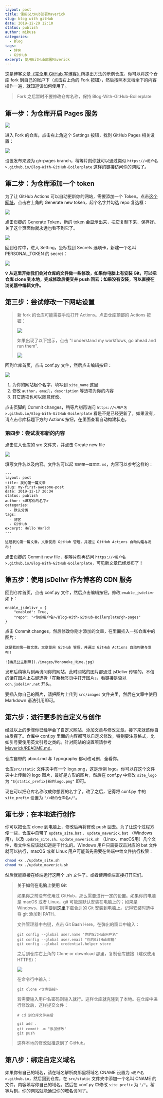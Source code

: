 ```yaml
---
layout: post
title: 使用GitHub部署Maverick
slug: blog with gitHub
date: 2019-12-20 12:10
status: publish
author: mikusa
categories: 
  - Blog
tags: 
  - 博客
  - GitHub
excerpt: 使用GitHub部署Maverick
---
```



这是博客文章[《完全用 GitHub 写博客》](https://blog.imalan.cn/archives/blog-with-github/)所提出方法的示例仓库。你可以将这个仓库 fork 到自己的账户下（点击右上角的 Fork 按钮），然后按照本文档余下的内容操作一遍，就知道该如何使用了。

> Fork 之后暂时不要修改仓库名称，保持 Blog-With-GitHub-Boilerplate

## 第一步：为仓库开启 Pages 服务

![](./images/image-20191218153736217.png)

进入 Fork 的仓库，点击右上角这个 Settings 按钮，找到 GitHub Pages 相关设置：

![](./images/image-20191218153908353.png)

设置发布来源为 gh-pages branch，稍等片刻你就可以通过类似 `https://<用户名>.github.io/Blog-With-GitHub-Boilerplate` 这样的链接访问你的网站了。

## 第二步：为仓库添加一个 token

为了让 GitHub Actions 可以自动更新你的网站，需要添加一个 Token。点击[这个网址](https://github.com/settings/tokens)，点击右上角的 Generate new token，起个名字并勾选 repo 复选框：

![](./images/image-20191218154358592.png)



点击页脚的 Generate Token，新的 token 会显示出来，把它复制下来，保存好。关了这个页面你就永远也看不到它了。

![](./images/image-20191218154525529.png)

回到仓库中，进入 Setting，坐标找到 Secrets 选项卡，新建一个名叫 PERSONAL_TOKEN 的 secret：

![](./images/image-20191218154724925.png)



**💡 从这里开始我们会对仓库的文件做一些修改，如果你电脑上有安装 Git，可以把仓库 clone 到本地，完成修改后提交并 push 回去；如果没有安装，可以直接在浏览器中编辑文件。**

## 第三步：尝试修改一下网站设置

>新 fork 的仓库可能需要手动打开 Actions。点击仓库顶部的 Actions 按钮：
>
>![](./images/image-20191219104540016.png)
>
>如果出现了以下提示，点击 "I understand my workflows, go ahead and run them".
>
>![](./images/enable-action.png)

回到仓库首页，点击 conf.py 文件，然后点击编辑按钮：

![](./images/image-20191218155128999.png)



1. 为你的网站起个名字，填写到 `site_name` 这里
2. 修改 `author`，`email`，`description` 等选项为你的内容
3. 其它选项也可以随意修改、

点击页脚的 Commit changes，稍等片刻再访问 `https://<用户名>.github.io/Blog-With-GitHub-Boilerplate` 看是不是已经更新了。如果没有，请点击仓库标题下方的 Actions 按钮，在里面查看自动构建状态。

### 第四步：尝试发布新的内容

点击进入仓库的 src 文件夹，并点击 Create new file

![](./images/image-20191218155835654.png)

填写文件名以及内容。文件名可以起 `我的第一篇文章.md`，内容可以参考这样的：

```
---
layout: post
title: 我的第一篇文章
slug: my-first-awesome-post
date: 2019-12-17 20:34
status: publish
author: <填写你的名字>
categories: 
  - 默认分类
tags: 
  - 博客
  - GitHub
excerpt: Hello World!
---

这是我的第一篇文章。文章使用 GitHub 管理，并通过 GitHub Actions 自动构建与发布！
```

点击页脚的 Commit new file，稍等片刻再访问 `https://<用户名>.github.io/Blog-With-GitHub-Boilerplate`，可见新文章已经发布了！

## 第五步：使用 jsDelivr 作为博客的 CDN 服务

回到仓库首页，点击 conf.py 文件，然后点击编辑按钮。修改 `enable_jsdelivr` 如下：

```
enable_jsdelivr = {
    "enabled": True,
    "repo": "<你的用户名>/Blog-With-GitHub-Boilerplate@gh-pages"
}
```

点击 Commit changes。然后修改你刚才添加的文章，在里面插入一张仓库中的图片：

```
这是我的第一篇文章。文章使用 GitHub 管理，并通过 GitHub Actions 自动构建与发布！

![幽灵公主剧照](./images/Mononoke_Hime.jpg)
```

发布后稍等片刻再访问你的网站，此时网站的图片都通过 jsDelivr 传输的。不信的话在图片上右键选择「在新标签页中打开图片」，看链接是否以 `cdn.jsdelivr.net` 开头。

要插入你自己的图片，请把图片上传到 `src/images` 文件夹里，然后在文章中使用 Markdown 语法引用即可。

## 第六步：进行更多的自定义与创作

经过以上的步骤你已经学会了自定义网站、添加文章与修改文章。接下来就该你自由发挥了。仓库中 conf.py 里面的内容都可以自定义修改，特别要注意格式，比如引号要使用英文引号之类的。针对网站的设置项请参考 [Maverick/README.md](https://github.com/AlanDecode/Maverick/blob/master/README.md)。

仓库自带的 about.md 与 Typography 都可改可删，全看你。

仓库`src/static` 文件夹中有一个 logo.png，这是示例 logo。你可以在这个文件夹中上传新的 logo 图片，最好是方形的图片，然后在 conf.py 中修改 `site_logo` 为 `"${static_prefix}新的logo.png"` 即可。

现在可以把仓库名称改成你想要的名字了。改了之后，记得将 conf.py 中的 `site_prefix` 设置为 `"/<新的仓库名>/"`。

## 第七步：在本地进行创作

你可以把仓库 clone 到电脑上，修改后再将修改 push 回去。为了让这个过程方便一些，仓库中自带了 `update_site.bat` 、`update_maverick.bat` （Windows用），以及 `update_site.sh`、`update_maverick.sh` （Linux、macOS用）几个文件，看文件名应该就知道是干什么的。Windows 用户只需要双击对应的 bat 文件就可以执行，macOS 或者 Linux 用户可能首先需要在终端中给文件执行权限：

 ```bash
 chmod +x ./update_site.sh
 chmod +x ./update_maverick.sh
 ```

然后就能直接在终端运行这两个 .sh 文件了。或者使用终端直接打开它们。

> **关于如何在电脑上使用 Git**
>
> 如果你之前没有使用过 GitHub，那么需要进行一定的设置。如果你的电脑是 macOS 或者 Linux，git 可能是默认安装在电脑上的；如果是 Windows，则需要到[这里](https://git-scm.com/downloads)下载合适的 Git 安装到电脑上。记得安装时选中将  git 添加到 PATH。
>
> 文件管理器中右键，点击 Git Bash Here，在弹出的窗口中输入：
>
> ```
> git config --global user.name "你的GitHub用户名"
> git config --global user.email "你的GitHub邮箱"
> git config --global credential.helper store
> ```
>
> 之后到仓库右上角的 Clone or download 那里，复制仓库链接（建议使用 HTTPS）：
>
> ![](./images/image-20191218201359204.png)
>
> 在命令行中输入：
>
> ```
> git clone <仓库链接>
> ```
>
> 若需要输入用户名密码则输入就行。这样仓库就克隆到了本地。在仓库中进行修改后，这样提交文件：
>
> ```
> # cd 到仓库文件夹后
> 
> git add .
> git commit -m "添加修改"
> git push
> ```
>
> 这样本地的修改就推送到了 GitHub。

## 第八步：绑定自定义域名

如果你有自己的域名，请在域名解析商那里将域名 CNAME 设置为 `<用户名>.github.io`，然后回到仓库，在 `src/static` 文件夹中添加一个名叫 CNAME 的文件，内容填写你自己的域名。然后在 conf.py 中修改 `site_prefix` 为 `"/"`。稍等片刻，你的网站就能通过你的域名访问了。